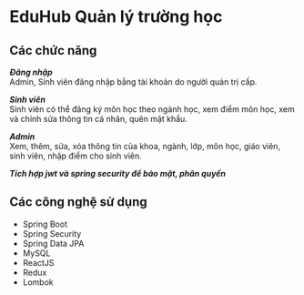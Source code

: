 # EduHub Quản lý trường học
## Các chức năng
***Đăng nhập***<br>
Admin, Sinh viên đăng nhập bằng tài khoản do người quản trị cấp.<br>

***Sinh viên***<br>
Sinh viên có thể đăng ký môn học theo ngành học, xem điểm môn học, xem và chỉnh sửa thông tin cá nhân, quên mật khẩu.

***Admin***<br>
Xem, thêm, sửa, xóa thông tin của khoa, ngành, lớp, môn học, giáo viên, sinh viên, nhập điểm cho sinh viên.<br>

***Tích hợp jwt và spring security để bảo mật, phân quyền***<br>

## Các công nghệ sử dụng
* Spring Boot
* Spring Security
* Spring Data JPA
* MySQL
* ReactJS
* Redux
* Lombok
